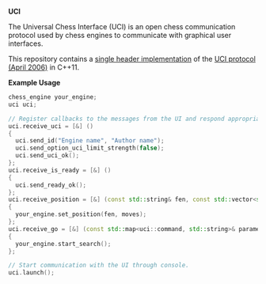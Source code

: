 **UCI**

The Universal Chess Interface (UCI) is an open chess communication protocol used by chess engines to communicate with graphical user interfaces.

This repository contains a [single header implementation](include/uci/uci.hpp) of the [UCI protocol (April 2006)](docs/protocol.txt) in C++11.

**Example Usage**
```cpp
chess_engine your_engine;
uci uci;

// Register callbacks to the messages from the UI and respond appropriately.
uci.receive_uci = [&] ()
{
  uci.send_id("Engine name", "Author name");
  uci.send_option_uci_limit_strength(false);
  uci.send_uci_ok();
};
uci.receive_is_ready = [&] ()
{
  uci.send_ready_ok();
};
uci.receive_position = [&] (const std::string& fen, const std::vector<std::string>& moves)
{
  your_engine.set_position(fen, moves);
};
uci.receive_go = [&] (const std::map<uci::command, std::string>& parameters)
{
  your_engine.start_search();
};

// Start communication with the UI through console.
uci.launch();
```

